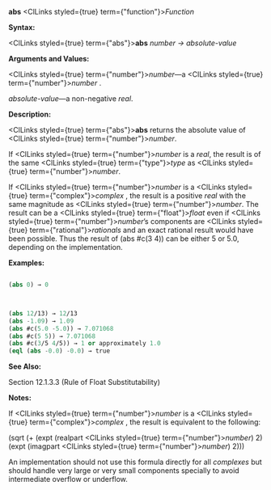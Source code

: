 **abs** <ClLinks styled={true} term={"function"}><i>Function</i></ClLinks> 



**Syntax:** 



<ClLinks styled={true} term={"abs"}><b>abs</b></ClLinks> *number → absolute-value* 



**Arguments and Values:** 



<ClLinks styled={true} term={"number"}><i>number</i></ClLinks>—a <ClLinks styled={true} term={"number"}><i>number</i></ClLinks> . 



*absolute-value*—a non-negative *real*. 



**Description:** 



<ClLinks styled={true} term={"abs"}><b>abs</b></ClLinks> returns the absolute value of <ClLinks styled={true} term={"number"}><i>number</i></ClLinks>. 



If <ClLinks styled={true} term={"number"}><i>number</i></ClLinks> is a *real*, the result is of the same <ClLinks styled={true} term={"type"}><i>type</i></ClLinks> as <ClLinks styled={true} term={"number"}><i>number</i></ClLinks>. 



If <ClLinks styled={true} term={"number"}><i>number</i></ClLinks> is a <ClLinks styled={true} term={"complex"}><i>complex</i></ClLinks> , the result is a positive *real* with the same magnitude as <ClLinks styled={true} term={"number"}><i>number</i></ClLinks>. The result can be a <ClLinks styled={true} term={"float"}><i>float</i></ClLinks> even if <ClLinks styled={true} term={"number"}><i>number</i></ClLinks>’s components are <ClLinks styled={true} term={"rational"}><i>rationals</i></ClLinks> and an exact rational result would have been possible. Thus the result of (abs #c(3 4)) can be either 5 or 5.0, depending on the implementation. 



**Examples:**
```lisp

(abs 0) → 0 



(abs 12/13) → 12/13 
(abs -1.09) → 1.09 
(abs #c(5.0 -5.0)) → 7.071068 
(abs #c(5 5)) → 7.071068 
(abs #c(3/5 4/5)) → 1 or approximately 1.0 
(eql (abs -0.0) -0.0) → true 

```
**See Also:** 



Section 12.1.3.3 (Rule of Float Substitutability) 



**Notes:** 



If <ClLinks styled={true} term={"number"}><i>number</i></ClLinks> is a <ClLinks styled={true} term={"complex"}><i>complex</i></ClLinks> , the result is equivalent to the following: 



(sqrt (+ (expt (realpart <ClLinks styled={true} term={"number"}><i>number</i></ClLinks>) 2) (expt (imagpart <ClLinks styled={true} term={"number"}><i>number</i></ClLinks>) 2))) 



An implementation should not use this formula directly for all *complexes* but should handle very large or very small components specially to avoid intermediate overflow or underflow. 



